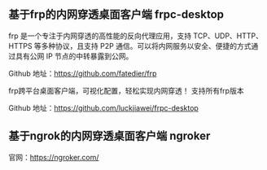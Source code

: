 ## 基于frp的内网穿透桌面客户端 frpc-desktop

frp 是一个专注于内网穿透的高性能的反向代理应用，支持 TCP、UDP、HTTP、HTTPS 等多种协议，且支持 P2P 通信。可以将内网服务以安全、便捷的方式通过具有公网 IP 节点的中转暴露到公网。

Github 地址：https://github.com/fatedier/frp

frp跨平台桌面客户端，可视化配置，轻松实现内网穿透！ 支持所有frp版本

Github 地址：https://github.com/luckjiawei/frpc-desktop

## 基于ngrok的内网穿透桌面客户端 ngroker

官网：https://ngroker.com/

